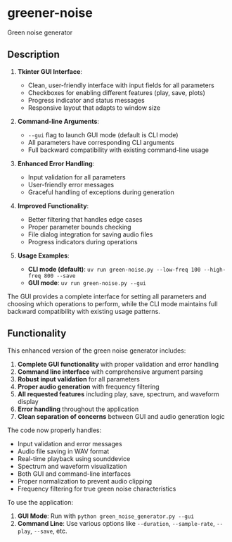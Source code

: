 # greener-noise
Green noise generator

## Description

1. **Tkinter GUI Interface**:
   - Clean, user-friendly interface with input fields for all parameters
   - Checkboxes for enabling different features (play, save, plots)
   - Progress indicator and status messages
   - Responsive layout that adapts to window size

2. **Command-line Arguments**:
   - `--gui` flag to launch GUI mode (default is CLI mode)
   - All parameters have corresponding CLI arguments
   - Full backward compatibility with existing command-line usage

3. **Enhanced Error Handling**:
   - Input validation for all parameters
   - User-friendly error messages
   - Graceful handling of exceptions during generation

4. **Improved Functionality**:
   - Better filtering that handles edge cases
   - Proper parameter bounds checking
   - File dialog integration for saving audio files
   - Progress indicators during operations

5. **Usage Examples**:
   - **CLI mode (default)**: `uv run green-noise.py --low-freq 100 --high-freq 800 --save`
   - **GUI mode**: `uv run green-noise.py --gui`

The GUI provides a complete interface for setting all parameters and choosing which operations to perform, while the CLI mode maintains 
full backward compatibility with existing usage patterns.

## Functionality

This enhanced version of the green noise generator includes:

1. **Complete GUI functionality** with proper validation and error handling
2. **Command line interface** with comprehensive argument parsing
3. **Robust input validation** for all parameters
4. **Proper audio generation** with frequency filtering
5. **All requested features** including play, save, spectrum, and waveform display
6. **Error handling** throughout the application
7. **Clean separation of concerns** between GUI and audio generation logic

The code now properly handles:
- Input validation and error messages
- Audio file saving in WAV format
- Real-time playback using sounddevice
- Spectrum and waveform visualization
- Both GUI and command-line interfaces
- Proper normalization to prevent audio clipping
- Frequency filtering for true green noise characteristics

To use the application:
1. **GUI Mode**: Run with `python green_noise_generator.py --gui`
2. **Command Line**: Use various options like `--duration`, `--sample-rate`, `--play`, `--save`, etc.

